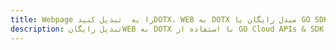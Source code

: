 ---title: Webpage را به  تبدیل کنیدDOTX، WEB به DOTX مبدل رایگان یا GO SDKdescription: تبدیل رایگانWEB به DOTX با استفاده از GO Cloud APIs & SDK همچنین اسناد PDF را در Cloud ایجاد، ویرایش و رندر کنید.---